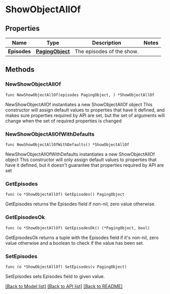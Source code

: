 # ShowObjectAllOf

## Properties

Name | Type | Description | Notes
------------ | ------------- | ------------- | -------------
**Episodes** | [**PagingObject**](PagingObject.md) | The episodes of the show.  | 

## Methods

### NewShowObjectAllOf

`func NewShowObjectAllOf(episodes PagingObject, ) *ShowObjectAllOf`

NewShowObjectAllOf instantiates a new ShowObjectAllOf object
This constructor will assign default values to properties that have it defined,
and makes sure properties required by API are set, but the set of arguments
will change when the set of required properties is changed

### NewShowObjectAllOfWithDefaults

`func NewShowObjectAllOfWithDefaults() *ShowObjectAllOf`

NewShowObjectAllOfWithDefaults instantiates a new ShowObjectAllOf object
This constructor will only assign default values to properties that have it defined,
but it doesn't guarantee that properties required by API are set

### GetEpisodes

`func (o *ShowObjectAllOf) GetEpisodes() PagingObject`

GetEpisodes returns the Episodes field if non-nil, zero value otherwise.

### GetEpisodesOk

`func (o *ShowObjectAllOf) GetEpisodesOk() (*PagingObject, bool)`

GetEpisodesOk returns a tuple with the Episodes field if it's non-nil, zero value otherwise
and a boolean to check if the value has been set.

### SetEpisodes

`func (o *ShowObjectAllOf) SetEpisodes(v PagingObject)`

SetEpisodes sets Episodes field to given value.



[[Back to Model list]](../README.md#documentation-for-models) [[Back to API list]](../README.md#documentation-for-api-endpoints) [[Back to README]](../README.md)


